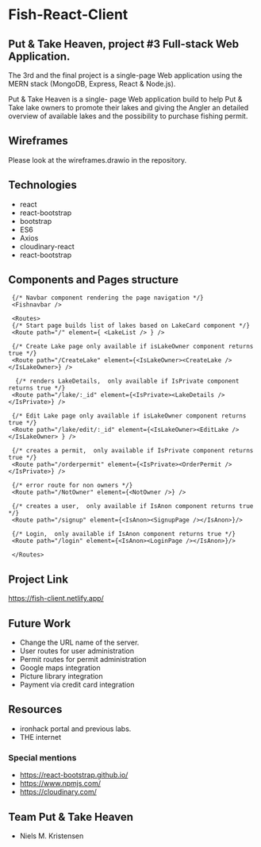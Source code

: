 # Fish-React-Client

## Put & Take Heaven, project #3 Full-stack Web Application. 

The 3rd and the final project is a single-page Web application using the MERN stack (MongoDB, Express, React & Node.js).

Put & Take Heaven is a single- page Web application build to help Put & Take lake owners to promote their lakes and giving the Angler an detailed overview of available lakes and the possibility to purchase fishing permit.

## Wireframes
Please look at the wireframes.drawio in the repository.

## Technologies
-	react
-   react-bootstrap
-	bootstrap
-	ES6
-	Axios
-   cloudinary-react
-   react-bootstrap

## Components and Pages structure
     {/* Navbar component rendering the page navigation */}
     <Fishnavbar />

     <Routes>
     {/* Start page builds list of lakes based on LakeCard component */}
     <Route path="/" element={ <LakeList /> } />
     
     {/* Create Lake page only available if isLakeOwner component returns true */}
     <Route path="/CreateLake" element={<IsLakeOwner><CreateLake /></IsLakeOwner>} />
     
      {/* renders LakeDetails,  only available if IsPrivate component returns true */}
     <Route path="/lake/:_id" element={<IsPrivate><LakeDetails /></IsPrivate>} />
     
     {/* Edit Lake page only available if isLakeOwner component returns true */}
     <Route path="/lake/edit/:_id" element={<IsLakeOwner><EditLake /></IsLakeOwner> } />
     
     {/* creates a permit,  only available if IsPrivate component returns true */}
     <Route path="/orderpermit" element={<IsPrivate><OrderPermit /></IsPrivate>} />
     
     {/* error route for non owners */}
     <Route path="/NotOwner" element={<NotOwner />} />

     {/* creates a user,  only available if IsAnon component returns true */}
     <Route path="/signup" element={<IsAnon><SignupPage /></IsAnon>}/>

     {/* Login,  only available if IsAnon component returns true */}
     <Route path="/login" element={<IsAnon><LoginPage /></IsAnon>}/>
     
     </Routes>

## Project Link
https://fish-client.netlify.app/


## Future Work
-  Change the URL name of the server.
-  User routes for user administration
-  Permit routes for permit administration
-  Google maps integration
-  Picture library integration
-  Payment via credit card integration

## Resources
- ironhack portal and previous labs.
- THE internet
### Special mentions
 - https://react-bootstrap.github.io/
 - https://www.npmjs.com/
 - https://cloudinary.com/

## Team Put & Take Heaven
 - Niels M. Kristensen
